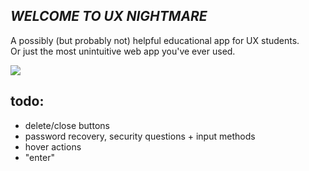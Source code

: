 ## _WELCOME TO UX NIGHTMARE_

A possibly (but probably not) helpful educational app for UX students. \
Or just the most unintuitive web app you've ever used.

<img src="https://media1.giphy.com/media/mCClSS6xbi8us/giphy-downsized.gif?cid=6104955e5cf52e026f353949552b413b&rid=giphy-downsized.gif"/>

## todo:
- delete/close buttons
- password recovery, security questions + input methods
- hover actions
- "enter"

